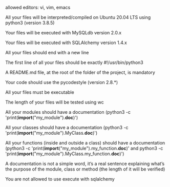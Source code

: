 allowed editors: vi, vim, emacs


All your files will be interpreted/compiled on Ubuntu 20.04 LTS using python3 (version 3.8.5)


Your files will be executed with MySQLdb version 2.0.x


Your files will be executed with SQLAlchemy version 1.4.x


All your files should end with a new line


The first line of all your files should be exactly #!/usr/bin/python3


A README.md file, at the root of the folder of the project, is mandatory


Your code should use the pycodestyle (version 2.8.*)


All your files must be executable


The length of your files will be tested using wc


All your modules should have a documentation (python3 -c 'print(__import__("my_module").__doc__)')


All your classes should have a documentation (python3 -c 'print(__import__("my_module").MyClass.__doc__)')


All your functions (inside and outside a class) should have a documentation (python3 -c 
'print(__import__("my_module").my_function.__doc__)' and python3 -c 'print(__import__("my_module").MyClass.my_function.__doc__)')


A documentation is not a simple word, it’s a real sentence explaining what’s the purpose of the module, class or method (the length of it will be verified)


You are not allowed to use execute with sqlalchemy

